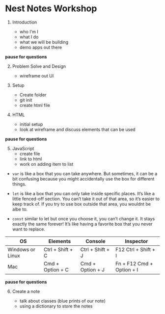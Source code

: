 # Nest Notes Workshop

1. Introduction

   - who I'm I
   - what I do
   - what we will be building
   - demo apps out there

**pause for questions**

2. Problem Solve and Design

   - wireframe out UI

3. Setup

   - Create folder
   - git init
   - create html file

4. HTML

   - initial setup
   - look at wireframe and discuss elements that can be used

**pause for questions**

5. JavaScript
   - create file
   - link to html
   - work on adding item to list

- `var` is like a box that you can take anywhere. But sometimes, it can be a bit confusing because you might accidentally use the box for different things.

- `let` is like a box that you can only take inside specific places. It’s like a little fenced-off section. You can’t take it out of that area, so it’s easier to keep track of. If you try to use box outside that area, you wouldnt be albe to.

- `const` similar to let but once you choose it, you can’t change it. It stays exactly the same forever! It’s like having a favorite box that you never want to replace.

| OS               | Elements         | Console          | Inspector                 |
| ---------------- | ---------------- | ---------------- | ------------------------- |
| Windows or Linux | Ctrl + Shift + C | Ctrl + Shift + J | F12 Ctrl + Shift + I      |
| Mac              | Cmd + Option + C | Cmd + Option + J | Fn + F12 Cmd + Option + I |

**pause for questions**

6. Create a note

   - talk about classes (blue prints of our note)
   - using a dictionary to store the notes
